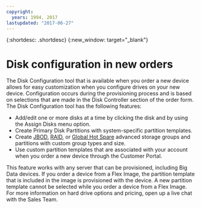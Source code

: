 ```yaml
---
copyright:
  years: 1994, 2017
lastupdated: "2017-06-27"
---
```


{:shortdesc: .shortdesc}
{:new_window: target="_blank"}


# Disk configuration in new orders

The Disk Configuration tool that is available when you order a new device allows for easy customization when you configure drives on your new device. Configuration occurs during the provisioning process and is based on selections that are made in the Disk Controller section of the order form. The Disk Configuration tool has the following features:

* Add/edit one or more disks at a time by clicking the disk and by using the Assign Disks menu option.
* Create Primary Disk Partitions with system-specific partition templates.
* Create [JBOD](http://en.wikipedia.org/wiki/JBOD#JBOD), [RAID](http://en.wikipedia.org/wiki/RAID), or [Global Hot Spare](http://en.wikipedia.org/wiki/Hot_spare) advanced storage groups and partitions with custom group types and size.
* Use custom partition templates that are associated with your account when you order a new device through the Customer Portal.

This feature works with any server that can be provisioned, including Big Data devices. If you order a device from a Flex Image, the partition template that is included in the image is provisioned with the device. A new partition template cannot be selected while you order a device from a Flex Image. For more information on hard drive options and pricing, open up a live chat with the Sales Team.
